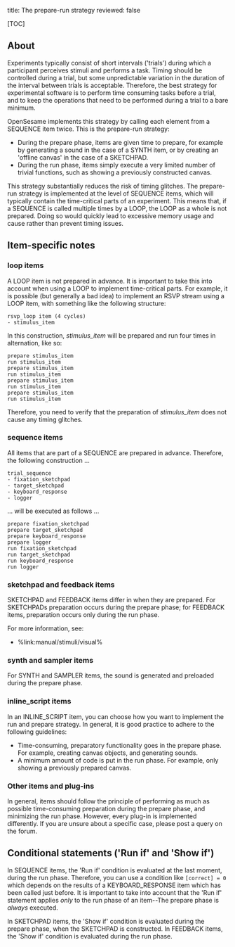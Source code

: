 title: The prepare-run strategy
reviewed: false

[TOC]

## About

Experiments typically consist of short intervals ('trials') during which a participant perceives stimuli and performs a task. Timing should be controlled during a trial, but some unpredictable variation in the duration of the interval between trials is acceptable. Therefore, the best strategy for experimental software is to perform time consuming tasks before a trial, and to keep the operations that need to be performed during a trial to a bare minimum.

OpenSesame implements this strategy by calling each element from a SEQUENCE item twice. This is the prepare-run strategy:

- During the prepare phase, items are given time to prepare, for example by generating a sound in the case of a SYNTH item, or by creating an 'offline canvas' in the case of a SKETCHPAD.
- During the run phase, items simply execute a very limited number of trivial functions, such as showing a previously constructed canvas.

This strategy substantially reduces the risk of timing glitches. The prepare-run strategy is implemented at the level of SEQUENCE items, which will typically contain the time-critical parts of an experiment. This means that, if a SEQUENCE is called multiple times by a LOOP, the LOOP as a whole is not prepared. Doing so would quickly lead to excessive memory usage and cause rather than prevent timing issues.

## Item-specific notes

### loop items

A LOOP item is not prepared in advance. It is important to take this into account when using a LOOP to implement time-critical parts. For example, it is possible (but generally a bad idea) to implement an RSVP stream using a LOOP item, with something like the following structure:

~~~
rsvp_loop item (4 cycles)
- stimulus_item
~~~

In this construction, *stimulus_item* will be prepared and run four times in alternation, like so:

~~~
prepare stimulus_item
run stimulus_item
prepare stimulus_item
run stimulus_item
prepare stimulus_item
run stimulus_item
prepare stimulus_item
run stimulus_item
~~~

Therefore, you need to verify that the preparation of *stimulus_item* does not cause any timing glitches.

### sequence items

All items that are part of a SEQUENCE are prepared in advance. Therefore, the following construction ...

~~~
trial_sequence
- fixation_sketchpad
- target_sketchpad
- keyboard_response
- logger
~~~

... will be executed as follows ...

~~~
prepare fixation_sketchpad
prepare target_sketchpad
prepare keyboard_response
prepare logger
run fixation_sketchpad
run target_sketchpad
run keyboard_response
run logger
~~~

### sketchpad and feedback items

SKETCHPAD and FEEDBACK items differ in when they are prepared. For SKETCHPADs preparation occurs during the prepare phase; for FEEDBACK items, preparation occurs only during the run phase.

For more information, see:

- %link:manual/stimuli/visual%

### synth and sampler items

For SYNTH and SAMPLER items, the sound is generated and preloaded during the prepare phase.

### inline_script items

In an INLINE_SCRIPT item, you can choose how you want to implement the run and prepare strategy. In general, it is good practice to adhere to the following guidelines:

- Time-consuming, preparatory functionality goes in the prepare phase. For example, creating canvas objects, and generating sounds.
- A minimum amount of code is put in the run phase. For example, only showing a previously prepared canvas.

### Other items and plug-ins

In general, items should follow the principle of performing as much as possible time-consuming preparation during the prepare phase, and minimizing the run phase. However, every plug-in is implemented differently. If you are unsure about a specific case, please post a query on the forum.

## Conditional statements ('Run if' and 'Show if')

In SEQUENCE items, the 'Run if' condition is evaluated at the last moment, during the run phase. Therefore, you can use a condition like `[correct] = 0` which depends on the results of a KEYBOARD_RESPONSE item which has been called just before. It is important to take into account that the 'Run if' statement applies *only* to the run phase of an item--The prepare phase is *always* executed.

In SKETCHPAD items, the 'Show if' condition is evaluated during the prepare phase, when the SKETCHPAD is constructed. In FEEDBACK items, the 'Show if' condition is evaluated during the run phase.
